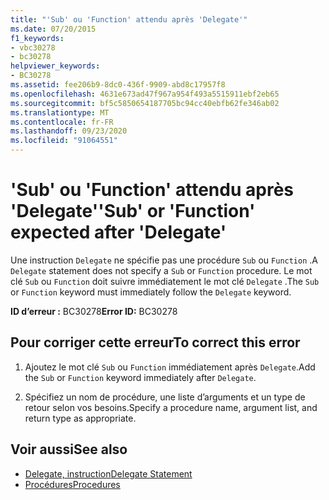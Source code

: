 ```yaml
---
title: "'Sub' ou 'Function' attendu après 'Delegate'"
ms.date: 07/20/2015
f1_keywords:
- vbc30278
- bc30278
helpviewer_keywords:
- BC30278
ms.assetid: fee206b9-8dc0-436f-9909-abd8c17957f8
ms.openlocfilehash: 4631e673ad47f967a954f493a5515911ebf2eb65
ms.sourcegitcommit: bf5c5850654187705bc94cc40ebfb62fe346ab02
ms.translationtype: MT
ms.contentlocale: fr-FR
ms.lasthandoff: 09/23/2020
ms.locfileid: "91064551"
---
```

# <a name="sub-or-function-expected-after-delegate"></a><span data-ttu-id="6ab7f-102">'Sub' ou 'Function' attendu après 'Delegate'</span><span class="sxs-lookup"><span data-stu-id="6ab7f-102">'Sub' or 'Function' expected after 'Delegate'</span></span>

<span data-ttu-id="6ab7f-103">Une instruction `Delegate` ne spécifie pas une procédure `Sub` ou `Function` .</span><span class="sxs-lookup"><span data-stu-id="6ab7f-103">A `Delegate` statement does not specify a `Sub` or `Function` procedure.</span></span> <span data-ttu-id="6ab7f-104">Le mot clé `Sub` ou `Function` doit suivre immédiatement le mot clé `Delegate` .</span><span class="sxs-lookup"><span data-stu-id="6ab7f-104">The `Sub` or `Function` keyword must immediately follow the `Delegate` keyword.</span></span>  
  
 <span data-ttu-id="6ab7f-105">**ID d’erreur :** BC30278</span><span class="sxs-lookup"><span data-stu-id="6ab7f-105">**Error ID:** BC30278</span></span>  
  
## <a name="to-correct-this-error"></a><span data-ttu-id="6ab7f-106">Pour corriger cette erreur</span><span class="sxs-lookup"><span data-stu-id="6ab7f-106">To correct this error</span></span>  
  
1. <span data-ttu-id="6ab7f-107">Ajoutez le mot clé `Sub` ou `Function` immédiatement après `Delegate`.</span><span class="sxs-lookup"><span data-stu-id="6ab7f-107">Add the `Sub` or `Function` keyword immediately after `Delegate`.</span></span>  
  
2. <span data-ttu-id="6ab7f-108">Spécifiez un nom de procédure, une liste d’arguments et un type de retour selon vos besoins.</span><span class="sxs-lookup"><span data-stu-id="6ab7f-108">Specify a procedure name, argument list, and return type as appropriate.</span></span>  
  
## <a name="see-also"></a><span data-ttu-id="6ab7f-109">Voir aussi</span><span class="sxs-lookup"><span data-stu-id="6ab7f-109">See also</span></span>

- [<span data-ttu-id="6ab7f-110">Delegate, instruction</span><span class="sxs-lookup"><span data-stu-id="6ab7f-110">Delegate Statement</span></span>](../language-reference/statements/delegate-statement.md)
- [<span data-ttu-id="6ab7f-111">Procédures</span><span class="sxs-lookup"><span data-stu-id="6ab7f-111">Procedures</span></span>](../programming-guide/language-features/procedures/index.md)
